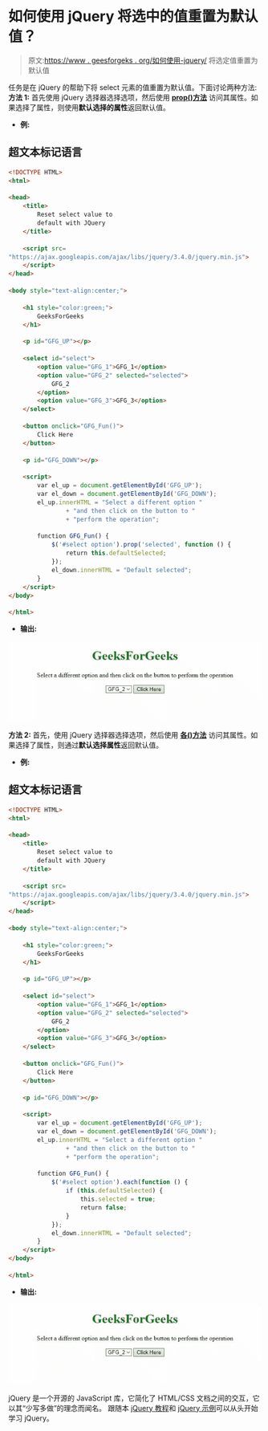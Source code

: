 # 如何使用 jQuery 将选中的值重置为默认值？

> 原文:[https://www . geesforgeks . org/如何使用-jquery/](https://www.geeksforgeeks.org/how-to-reset-selected-value-to-default-using-jquery/) 将选定值重置为默认值

任务是在 jQuery 的帮助下将 select 元素的值重置为默认值。下面讨论两种方法:
**方法 1:** 首先使用 jQuery 选择器选择选项，然后使用 [**prop()方法**](https://www.geeksforgeeks.org/jquery-prop-with-examples/) 访问其属性。如果选择了属性，则使用**默认选择的属性**返回默认值。

*   **例:**

## 超文本标记语言

```html
<!DOCTYPE HTML>
<html>

<head>
    <title>
        Reset select value to
        default with JQuery
    </title>

    <script src=
"https://ajax.googleapis.com/ajax/libs/jquery/3.4.0/jquery.min.js">
    </script>
</head>

<body style="text-align:center;">

    <h1 style="color:green;">
        GeeksForGeeks
    </h1>

    <p id="GFG_UP"></p>

    <select id="select">
        <option value="GFG_1">GFG_1</option>
        <option value="GFG_2" selected="selected">
            GFG_2
        </option>
        <option value="GFG_3">GFG_3</option>
    </select>

    <button onclick="GFG_Fun()">
        Click Here
    </button>

    <p id="GFG_DOWN"></p>

    <script>
        var el_up = document.getElementById('GFG_UP');
        var el_down = document.getElementById('GFG_DOWN');
        el_up.innerHTML = "Select a different option "
                + "and then click on the button to "
                + "perform the operation";

        function GFG_Fun() {
            $('#select option').prop('selected', function () {
                return this.defaultSelected;
            });
            el_down.innerHTML = "Default selected";
        }
    </script>
</body>

</html>
```

*   **输出:**

![](img/3f16f3cf63d262888b876ee84c6e7a00.png)

**方法 2:** 首先，使用 jQuery 选择器选择选项，然后使用 [**各()方法**](https://www.geeksforgeeks.org/jquery-misc-each-method/) 访问其属性。如果选择了属性，则通过**默认选择属性**返回默认值。

*   **例:**

## 超文本标记语言

```html
<!DOCTYPE HTML>
<html>

<head>
    <title>
        Reset select value to
        default with JQuery
    </title>

    <script src=
"https://ajax.googleapis.com/ajax/libs/jquery/3.4.0/jquery.min.js">
    </script>
</head>

<body style="text-align:center;">

    <h1 style="color:green;">
        GeeksForGeeks
    </h1>

    <p id="GFG_UP"></p>

    <select id="select">
        <option value="GFG_1">GFG_1</option>
        <option value="GFG_2" selected="selected">
            GFG_2
        </option>
        <option value="GFG_3">GFG_3</option>
    </select>

    <button onclick="GFG_Fun()">
        Click Here
    </button>

    <p id="GFG_DOWN"></p>

    <script>
        var el_up = document.getElementById('GFG_UP');
        var el_down = document.getElementById('GFG_DOWN');
        el_up.innerHTML = "Select a different option "
                + "and then click on the button to "
                + "perform the operation";

        function GFG_Fun() {
            $('#select option').each(function () {
                if (this.defaultSelected) {
                    this.selected = true;
                    return false;
                }
            });
            el_down.innerHTML = "Default selected";
        }
    </script>
</body>

</html>
```

*   **输出:**

![](img/3f16f3cf63d262888b876ee84c6e7a00.png)

jQuery 是一个开源的 JavaScript 库，它简化了 HTML/CSS 文档之间的交互，它以其“少写多做”的理念而闻名。
跟随本 [jQuery 教程](https://www.geeksforgeeks.org/jquery-tutorials/)和 [jQuery 示例](https://www.geeksforgeeks.org/jquery-examples/)可以从头开始学习 jQuery。